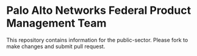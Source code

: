 # Palo Alto Networks Federal Product Management Team
This repository contains information for the public-sector.
Please fork to make changes and submit pull request.
